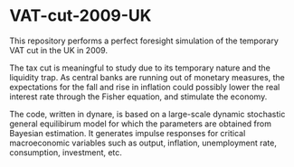 # VAT-cut-2009-UK
This repository performs a perfect foresight simulation of the temporary VAT cut in the UK in 2009.

The tax cut is meaningful to study due to its temporary nature and the liquidity trap. As central banks are running out of monetary measures, the expectations for the fall and rise in inflation could possibly lower the real interest rate through the Fisher equation, and stimulate the economy.

The code, written in dynare, is based on a large-scale dynamic stochastic general equilibirum model for which the parameters are obtained from Bayesian estimation. It generates impulse responses for critical macroeconomic variables such as output, inflation, unemployment rate, consumption, investment, etc.  
